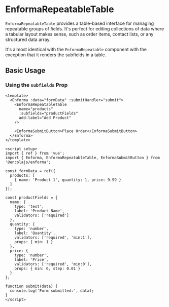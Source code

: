 # EnformaRepeatableTable

<TabNav :items="[
{ label: 'Usage', link: '/field-forms/enforma-repeatable-table' },
{ label: 'API', link: '/field-forms/enforma-repeatable-table_api' },
]" />

`EnformaRepeatableTable` provides a table-based interface for managing repeatable groups of fields. It's perfect for editing collections of data where a tabular layout makes sense, such as order items, contact lists, or any structured data array.

It's almost identical with the `EnformaRepeatable` component with the exception that it renders the subfields in a table.

## Basic Usage

### Using the `subfields` Prop

```vue
<template>
  <Enforma :data="formData" :submitHandler="submit">
    <EnformaRepeatableTable 
      name="products" 
      :subfields="productFields"
      add-label="Add Product"
    />
    
    <EnformaSubmitButton>Place Order</EnformaSubmitButton>
  </Enforma>
</template>

<script setup>
import { ref } from 'vue';
import { Enforma, EnformaRepeatableTable, EnformaSubmitButton } from '@encolajs/enforma';

const formData = ref({
  products: [
    { name: 'Product 1', quantity: 1, price: 9.99 }
  ]
});

const productFields = {
  name: {
    type: 'text',
    label: 'Product Name',
    validators: ['required']
  },
  quantity: {
    type: 'number',
    label: 'Quantity',
    validators: ['required', 'min:1'],
    props: { min: 1 }
  },
  price: {
    type: 'number',
    label: 'Price',
    validators: ['required', 'min:0'],
    props: { min: 0, step: 0.01 }
  }
};

function submit(data) {
  console.log('Form submitted:', data);
}
</script>
```